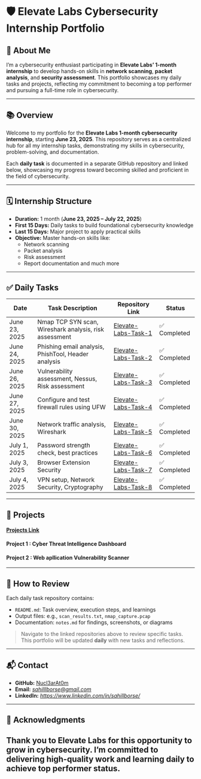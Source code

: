 # 🛡️ Elevate Labs Cybersecurity Internship Portfolio

## 👤 About Me

I’m a cybersecurity enthusiast participating in **Elevate Labs’ 1-month internship** to develop hands-on skills in **network scanning**, **packet analysis**, and **security assessment**. This portfolio showcases my daily tasks and projects, reflecting my commitment to becoming a top performer and pursuing a full-time role in cybersecurity.

---

## 📚 Overview

Welcome to my portfolio for the **Elevate Labs 1-month cybersecurity internship**, starting **June 23, 2025**. This repository serves as a centralized hub for all my internship tasks, demonstrating my skills in cybersecurity, problem-solving, and documentation.

Each **daily task** is documented in a separate GitHub repository and linked below, showcasing my progress toward becoming skilled and proficient in the field of cybersecurity.

---

## 🗓️ Internship Structure

- **Duration:** 1 month (**June 23, 2025 – July 22, 2025**)
- **First 15 Days:** Daily tasks to build foundational cybersecurity knowledge
- **Last 15 Days:** Major project to apply practical skills
- **Objective:** Master hands-on skills like:
  - Network scanning  
  - Packet analysis  
  - Risk assessment  
  - Report documentation and much more

---

## ✅ Daily Tasks

| Date         | Task Description                                         | Repository Link                        | Status     |
|--------------|----------------------------------------------------------|----------------------------------------|------------|
| June 23, 2025| Nmap TCP SYN scan, Wireshark analysis, risk assessment   | [Elevate-Labs-Task-1](https://github.com/Nucl3arAt0m/Elevate-Labs-Task-1) | ✅ Completed |
| June 24, 2025| Phishing email analysis, PhishTool, Header analysis      | [Elevate-Labs-Task-2](https://github.com/Nucl3arAt0m/Elevate-Labs-Task-2) | ✅ Completed |
| June 26, 2025| Vulnerability assessment, Nessus, Risk assessment	      | [Elevate-Labs-Task-3](https://github.com/Nucl3arAt0m/Elevate-Labs-Task-3) | ✅ Completed |
| June 27, 2025| Configure and test firewall rules using UFW		          | [Elevate-Labs-Task-4](https://github.com/Nucl3arAt0m/Elevate-Labs-Task-4) | ✅ Completed |
| June 30, 2025| Network traffic analysis, Wireshark			                | [Elevate-Labs-Task-5](https://github.com/Nucl3arAt0m/Elevate-Labs-Task-5) | ✅ Completed |
| July 1, 2025 | Password strength check, best practices		            	| [Elevate-Labs-Task-6](https://github.com/Nucl3arAt0m/Elevate-Labs-Task-6) | ✅ Completed |
| July 3, 2025 | Browser Extension Security				                        | [Elevate-Labs-Task-7](https://github.com/Nucl3arAt0m/Elevate-Labs-Task-7) | ✅ Completed |
| July 4, 2025 | VPN setup, Network Security, Cryptography		            | [Elevate-Labs-Task-8](https://github.com/Nucl3arAt0m/Elevate-Labs-Task-8) | ✅ Completed |

---

## 🚀 Projects
  #### [Projects Link](https://github.com/Nucl3arAt0m/Elevate-Labs-Final-Projects)
  #### Project 1 : Cyber Threat Intelligence Dashboard
  #### Project 2 : Web apllication Vulnerability Scanner
---

## 📂 How to Review

Each daily task repository contains:
- `README.md`: Task overview, execution steps, and learnings
- Output files: e.g., `scan_results.txt`, `nmap_capture.pcap`
- Documentation: `notes.md` for findings, screenshots, or diagrams

> Navigate to the linked repositories above to review specific tasks. This portfolio will be updated **daily** with new tasks and reflections.

---

## 📬 Contact

- **GitHub:** [Nucl3arAt0m](https://github.com/Nucl3arAt0m)
- **Email:** *sahilllborse@gmail.com*  
- **LinkedIn:** *https://www.linkedin.com/in/sahillborse/*

---

## 🙏 Acknowledgments

Thank you to **Elevate Labs** for this opportunity to grow in cybersecurity. I’m committed to delivering high-quality work and learning daily to achieve top performer status.
---

